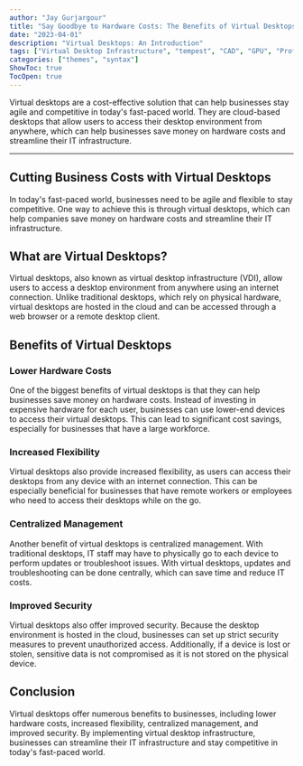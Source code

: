 ```yaml
---
author: "Jay Gurjargour"
title: "Say Goodbye to Hardware Costs: The Benefits of Virtual Desktops"
date: "2023-04-01"
description: "Virtual Desktops: An Introduction"
tags: ["Virtual Desktop Infrastructure", "tempest", "CAD", "GPU", "Professional"]
categories: ["themes", "syntax"]
ShowToc: true
TocOpen: true
---
```


Virtual desktops are a cost-effective solution that can help businesses stay agile and competitive in today's fast-paced world. They are cloud-based desktops that allow users to access their desktop environment from anywhere, which can help businesses save money on hardware costs and streamline their IT infrastructure.
<!--more-->
---


## Cutting Business Costs with Virtual Desktops
In today's fast-paced world, businesses need to be agile and flexible to stay competitive. One way to achieve this is through virtual desktops, which can help companies save money on hardware costs and streamline their IT infrastructure.

## What are Virtual Desktops?
Virtual desktops, also known as virtual desktop infrastructure (VDI), allow users to access a desktop environment from anywhere using an internet connection. Unlike traditional desktops, which rely on physical hardware, virtual desktops are hosted in the cloud and can be accessed through a web browser or a remote desktop client.

## Benefits of Virtual Desktops
### Lower Hardware Costs
One of the biggest benefits of virtual desktops is that they can help businesses save money on hardware costs. Instead of investing in expensive hardware for each user, businesses can use lower-end devices to access their virtual desktops. This can lead to significant cost savings, especially for businesses that have a large workforce.

### Increased Flexibility
Virtual desktops also provide increased flexibility, as users can access their desktops from any device with an internet connection. This can be especially beneficial for businesses that have remote workers or employees who need to access their desktops while on the go.

### Centralized Management
Another benefit of virtual desktops is centralized management. With traditional desktops, IT staff may have to physically go to each device to perform updates or troubleshoot issues. With virtual desktops, updates and troubleshooting can be done centrally, which can save time and reduce IT costs.

### Improved Security
Virtual desktops also offer improved security. Because the desktop environment is hosted in the cloud, businesses can set up strict security measures to prevent unauthorized access. Additionally, if a device is lost or stolen, sensitive data is not compromised as it is not stored on the physical device.

## Conclusion
Virtual desktops offer numerous benefits to businesses, including lower hardware costs, increased flexibility, centralized management, and improved security. By implementing virtual desktop infrastructure, businesses can streamline their IT infrastructure and stay competitive in today's fast-paced world.